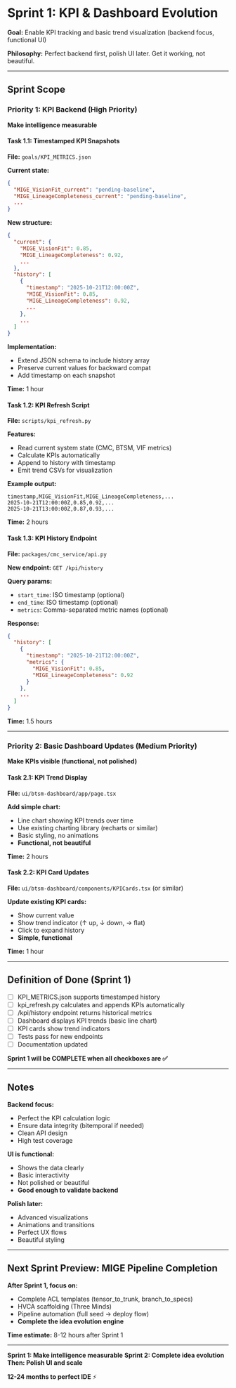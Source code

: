 # Sprint 1: KPI & Dashboard Evolution

**Goal:** Enable KPI tracking and basic trend visualization (backend focus, functional UI)

**Philosophy:** Perfect backend first, polish UI later. Get it working, not beautiful.

---

## Sprint Scope

### Priority 1: KPI Backend (High Priority)
**Make intelligence measurable**

#### Task 1.1: Timestamped KPI Snapshots
**File:** `goals/KPI_METRICS.json`

**Current state:**
```json
{
  "MIGE_VisionFit_current": "pending-baseline",
  "MIGE_LineageCompleteness_current": "pending-baseline",
  ...
}
```

**New structure:**
```json
{
  "current": {
    "MIGE_VisionFit": 0.85,
    "MIGE_LineageCompleteness": 0.92,
    ...
  },
  "history": [
    {
      "timestamp": "2025-10-21T12:00:00Z",
      "MIGE_VisionFit": 0.85,
      "MIGE_LineageCompleteness": 0.92,
      ...
    },
    ...
  ]
}
```

**Implementation:**
- Extend JSON schema to include history array
- Preserve current values for backward compat
- Add timestamp on each snapshot

**Time:** 1 hour

#### Task 1.2: KPI Refresh Script
**File:** `scripts/kpi_refresh.py`

**Features:**
- Read current system state (CMC, BTSM, VIF metrics)
- Calculate KPIs automatically
- Append to history with timestamp
- Emit trend CSVs for visualization

**Example output:**
```csv
timestamp,MIGE_VisionFit,MIGE_LineageCompleteness,...
2025-10-21T12:00:00Z,0.85,0.92,...
2025-10-21T13:00:00Z,0.87,0.93,...
```

**Time:** 2 hours

#### Task 1.3: KPI History Endpoint
**File:** `packages/cmc_service/api.py`

**New endpoint:** `GET /kpi/history`

**Query params:**
- `start_time`: ISO timestamp (optional)
- `end_time`: ISO timestamp (optional)
- `metrics`: Comma-separated metric names (optional)

**Response:**
```json
{
  "history": [
    {
      "timestamp": "2025-10-21T12:00:00Z",
      "metrics": {
        "MIGE_VisionFit": 0.85,
        "MIGE_LineageCompleteness": 0.92
      }
    },
    ...
  ]
}
```

**Time:** 1.5 hours

---

### Priority 2: Basic Dashboard Updates (Medium Priority)
**Make KPIs visible (functional, not polished)**

#### Task 2.1: KPI Trend Display
**File:** `ui/btsm-dashboard/app/page.tsx`

**Add simple chart:**
- Line chart showing KPI trends over time
- Use existing charting library (recharts or similar)
- Basic styling, no animations
- **Functional, not beautiful**

**Time:** 2 hours

#### Task 2.2: KPI Card Updates
**File:** `ui/btsm-dashboard/components/KPICards.tsx` (or similar)

**Update existing KPI cards:**
- Show current value
- Show trend indicator (↑ up, ↓ down, → flat)
- Click to expand history
- **Simple, functional**

**Time:** 1 hour

---

## Definition of Done (Sprint 1)

- [ ] KPI_METRICS.json supports timestamped history
- [ ] kpi_refresh.py calculates and appends KPIs automatically
- [ ] /kpi/history endpoint returns historical metrics
- [ ] Dashboard displays KPI trends (basic line chart)
- [ ] KPI cards show trend indicators
- [ ] Tests pass for new endpoints
- [ ] Documentation updated

**Sprint 1 will be COMPLETE when all checkboxes are ✅**

---

## Notes

**Backend focus:**
- Perfect the KPI calculation logic
- Ensure data integrity (bitemporal if needed)
- Clean API design
- High test coverage

**UI is functional:**
- Shows the data clearly
- Basic interactivity
- Not polished or beautiful
- **Good enough to validate backend**

**Polish later:**
- Advanced visualizations
- Animations and transitions
- Perfect UX flows
- Beautiful styling

---

## Next Sprint Preview: MIGE Pipeline Completion

**After Sprint 1, focus on:**
- Complete ACL templates (tensor_to_trunk, branch_to_specs)
- HVCA scaffolding (Three Minds)
- Pipeline automation (full seed → deploy flow)
- **Complete the idea evolution engine**

**Time estimate:** 8-12 hours after Sprint 1

---

**Sprint 1: Make intelligence measurable**
**Sprint 2: Complete idea evolution**
**Then: Polish UI and scale**

**12-24 months to perfect IDE** ⚡

